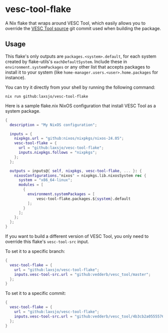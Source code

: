 # vesc-tool-flake
A Nix flake that wraps around VESC Tool, which easily allows you to override the
[VESC Tool source](https://github.com/vedderb/vesc_tool/) git commit used when building the package.

## Usage

This flake's only outputs are `packages.<system>.default`, for each system
created by flake-utils's `eachDefaultSystem`. Include these in
`environment.systemPackages` or any other list that accepts packages to install
it to your system (like `home-manager.users.<user>.home.packages` for instance). 

You can try it directly from your shell by running the following command:
```shell
nix run github:laxsjo/vesc-tool-flake
```

Here is a sample flake.nix NixOS configuration that install VESC Tool as a
system package.

```nix
{
  description = "My NixOS configuration";

  inputs = {
    nixpkgs.url = "github:nixos/nixpkgs/nixos-24.05";
    vesc-tool-flake = {
      url = "github:laxsjo/vesc-tool-flake";
      inputs.nixpkgs.follows = "nixpkgs";
    };
  };

  outputs = inputs@{ self, nixpkgs, vesc-tool-flake, ... }: {
    nixosConfigurations."nixos" = nixpkgs.lib.nixosSystem rec {
      system = "x86_64-linux";
      modules = [
        {
          environment.systemPackages = [
              vesc-tool-flake.packages.${system}.default
          ];
        }
      ];
    };
  };
}
```

If you want to build a different version of VESC Tool, you only need to override
this flake's `vesc-tool-src` input.

To set it to a specific branch:
```nix
{  
  vesc-tool-flake = {
    url = "github:laxsjo/vesc-tool-flake";
    inputs.vesc-tool-src.url = "github:vedderb/vesc_tool/master";
  };
}
```

To set it to a specific commit:
```nix
{  
  vesc-tool-flake = {
    url = "github:laxsjo/vesc-tool-flake";
    inputs.vesc-tool-src.url = "github:vedderb/vesc_tool/4b3cb2a0555576e762491678c08d5d2286f9d6f9";
  };
}
```
